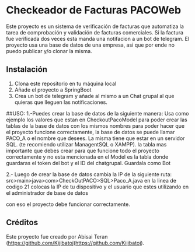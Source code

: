 # Checkeador de Facturas PACOWeb

Este proyecto es un sistema de verificación de facturas que automatiza la tarea de comprobación y validación de facturas comerciales. Si la factura fue verificada dos veces esta manda una notifacion a un bot de telegram. El proyecto usa una 
base de datos de una empresa, asi que por ende no puedo publicar y/o clonar la misma. 



## Instalación

1. Clona este repositorio en tu máquina local
2. Añade el proyecto a SpringBoot
3. Crea un bot de telegram y añade al mismo a un Chat grupal al que quieras que lleguen las notificaciones.


##USO:
1.-Puedes crear la base de datos de la siguiente manera:
Usa como ejemplo los valores que estan en CheckoutPacoModel para poder crear las tablas de la base de datos con los mismos nombres para poder hacer que el proyecto funcione correctamente, la base de datos se puede llamar PACO_A 
o el nombre que desees. La misma tiene que estar en un servidor SQL.
(te recomiendo utilizar ManagentSQL o XAMPP).
la tabla mas importante que debes crear para que funcione todo el proyecto correctamente y no esta mencionada en el Model es la tabla donde guardaras el token del bot y el ID del chatgrupal. Guardala como Bot

2.- Luego de crear la base de datos cambia la IP de la siguiente ruta: src>main>java>com>CheckOutPACO>SQL>Paco_A.java en la linea de codigo 21 colocas la IP de tu dispositivo y el usuario que estes utilizando en el administrador de base de datos

con eso el proyecto debe funcionar correctamente.


## Créditos

Este proyecto fue creado por Abisai Teran (https://github.com/Kijibatoj)https://github.com/Kijibatoj).
